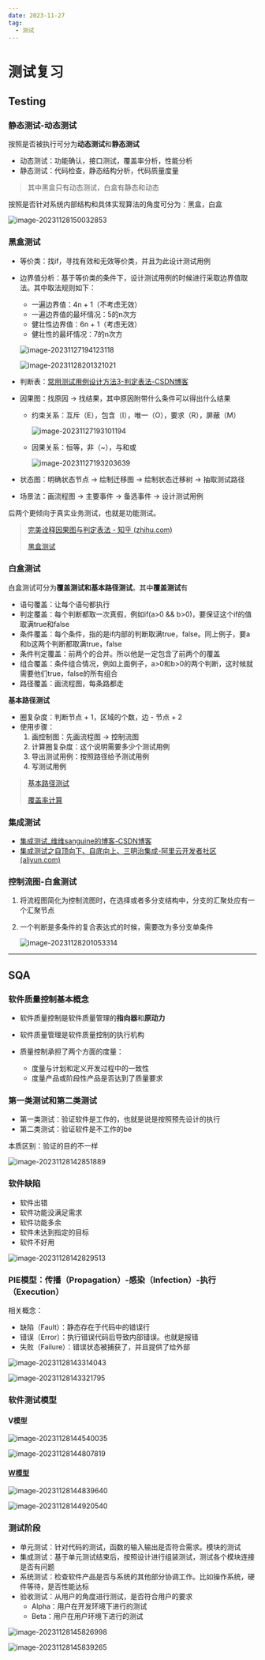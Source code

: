 ```yaml
---
date: 2023-11-27
tag:
  - 测试
---
```


# 测试复习

## Testing

### 静态测试-动态测试

按照是否被执行可分为**动态测试**和**静态测试**

+ 动态测试：功能确认，接口测试，覆盖率分析，性能分析
+ 静态测试：代码检查，静态结构分析，代码质量度量

> 其中黑盒只有动态测试，白盒有静态和动态

按照是否针对系统内部结构和具体实现算法的角度可分为：黑盒，白盒

![image-20231128150032853](image-20231128150032853.png)

### 黑盒测试

+ 等价类：找if，寻找有效和无效等价类，并且为此设计测试用例

+ 边界值分析：基于等价类的条件下，设计测试用例的时候进行采取边界值取法。其中取法规则如下：

  + 一遍边界值：4n + 1（不考虑无效）
  + 一遍边界值的最坏情况：5的n次方
  + 健壮性边界值：6n + 1（考虑无效）
  + 健壮性的最坏情况：7的n次方

  ![image-20231127194123118](image-20231127194123118.png)

  ![image-20231128201321021](image-20231128201321021.png)

+ 判断表：[常用测试用例设计方法3-判定表法-CSDN博客](https://blog.csdn.net/weixin_53436351/article/details/123638152)

+ 因果图：找原因 -> 找结果，其中原因附带什么条件可以得出什么结果

  + 约束关系：互斥（E），包含（I），唯一（O），要求（R），屏蔽（M）

    ![image-20231127193101194](image-20231127193101194.png)

  + 因果关系：恒等，非（~），与和或

    ![image-20231127193203639](image-20231127193203639.png)

+ 状态图：明确状态节点 -> 绘制迁移图 -> 绘制状态迁移树 -> 抽取测试路径

+ 场景法：画流程图 -> 主要事件 -> 备选事件 -> 设计测试用例

后两个更倾向于真实业务测试，也就是功能测试。

> [完美诠释因果图与判定表法 - 知乎 (zhihu.com)](https://zhuanlan.zhihu.com/p/451208514)
>
> [黑盒测试](https://juejin.cn/post/7283797053339353129#heading-9)

### 白盒测试

白盒测试可分为**覆盖测试和基本路径测试**。其中**覆盖测试**有

+ 语句覆盖：让每个语句都执行
+ 判定覆盖：每个判断都取一次真假，例如if(a>0 && b>0)，要保证这个if的值取满true和false
+ 条件覆盖：每个条件，指的是if内部的判断取满true，false。同上例子，要a和b这两个判断都取满true，false
+ 条件判定覆盖：前两个的合并。所以他是一定包含了前两个的覆盖
+ 组合覆盖：条件组合情况，例如上面例子，a>0和b>0的两个判断，这时候就需要他们true，false的所有组合
+ 路径覆盖：画流程图，每条路都走

**基本路径测试**

+ 圈复杂度：判断节点 + 1，区域的个数，边 - 节点 + 2
+ 使用步骤：
  1. 画控制图：先画流程图 -> 控制流图
  2. 计算圈复杂度：这个说明需要多少个测试用例
  3. 导出测试用例：按照路径给予测试用例
  4. 写测试用例

> [基本路径测试](https://blog.csdn.net/XU_MAN_/article/details/102963251)
>
> [覆盖率计算](https://zhuanlan.zhihu.com/p/43007988)

### 集成测试

+ [集成测试_维维sanguine的博客-CSDN博客](https://blog.csdn.net/weixin_45459356/article/details/117034268?app_version=6.1.4&code=app_1562916241&csdn_share_tail={"type"%3A"blog"%2C"rType"%3A"article"%2C"rId"%3A"117034268"%2C"source"%3A"2301_80250292"}&uLinkId=usr1mkqgl919blen&utm_source=app)
+ [集成测试之自顶向下、自底向上、三明治集成-阿里云开发者社区 (aliyun.com)](https://developer.aliyun.com/article/1102979)

### 控制流图-白盒测试

1. 将流程图简化为控制流图时，在选择或者多分支结构中，分支的汇聚处应有一个汇聚节点

2. 一个判断是多条件的复合表达式的时候，需要改为多分支单条件

   ![image-20231128201053314](image-20231128201053314.png)



------

## SQA

### 软件质量控制基本概念

+ 软件质量控制是软件质量管理的**指向器**和**原动力**
+ 软件质量管理是软件质量控制的执行机构

+ 质量控制承担了两个方面的度量：
  + 度量与计划和定义开发过程中的一致性
  + 度量产品或阶段性产品是否达到了质量要求

### 第一类测试和第二类测试

+ 第一类测试：验证软件是工作的，也就是说是按照预先设计的执行
+ 第二类测试：验证软件是不工作的be

本质区别：验证的目的不一样

![image-20231128142851889](image-20231128142851889.png)

### 软件缺陷

+ 软件出错
+ 软件功能没满足需求
+ 软件功能多余
+ 软件未达到指定的目标
+ 软件不好用

![image-20231128142829513](image-20231128142829513.png)

### PIE模型：传播（Propagation）-感染（Infection）-执行（Execution）

相关概念：

+ 缺陷（Fault）：静态存在于代码中的错误行
+ 错误（Error）：执行错误代码后导致内部错误。也就是报错
+ 失败（Failure）：错误状态被捕获了，并且提供了给外部

![image-20231128143314043](image-20231128143314043.png)

![image-20231128143321795](image-20231128143321795.png)

### 软件测试模型

#### V模型

![image-20231128144540035](image-20231128144540035.png)

![image-20231128144807819](image-20231128144807819.png)

#### [W模型](https://zhuanlan.zhihu.com/p/56673435)

![image-20231128144839640](image-20231128144839640.png)

![image-20231128144920540](image-20231128144920540.png)

### 测试阶段

+ 单元测试：针对代码的测试，函数的输入输出是否符合需求。模块的测试
+ 集成测试：基于单元测试结束后，按照设计进行组装测试，测试各个模块连接是否有问题
+ 系统测试：检查软件产品是否与系统的其他部分协调工作。比如操作系统，硬件等待，是否性能达标
+ 验收测试：从用户的角度进行测试，是否符合用户的要求
  + Alpha：用户在开发环境下进行的测试
  + Beta：用户在用户环境下进行的测试

![image-20231128145826998](image-20231128145826998.png)

![image-20231128145839265](image-20231128145839265.png)

